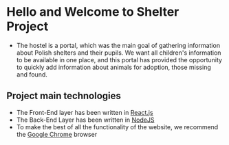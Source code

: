 # Hello and Welcome to Shelter Project

* The hostel is a portal, which was the main goal of gathering information about Polish shelters and their pupils. We want all children's information to be available in one place, and this portal has provided the opportunity to quickly add information about animals for adoption, those missing and found.

## Project main technologies

* The Front-End layer has been written in [React.js](https://reactjs.org/)
* The Back-End Layer has been written in [NodeJS](https://nodejs.org/en/)
* To make the best of all the functionality of the website, we recommend the [Google Chrome](https://www.google.com/chrome/) browser
